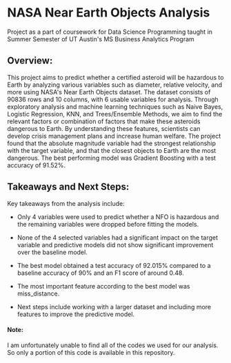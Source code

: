 # NASA Near Earth Objects Analysis

Project as a part of coursework for Data Science Programming taught in Summer Semester of UT Austin's MS Business Analytics Program 

## Overview:
This project aims to predict whether a certified asteroid will be hazardous to Earth by analyzing various variables such as diameter, relative velocity, and more using NASA's Near Earth Objects dataset. The dataset consists of 90836 rows and 10 columns, with 6 usable variables for analysis. Through exploratory analysis and machine learning techniques such as Naive Bayes, Logistic Regression, KNN, and Trees/Ensemble Methods, we aim to find the relevant factors or combination of factors that make these asteroids dangerous to Earth. By understanding these features, scientists can develop crisis management plans and increase human welfare. The project found that the absolute magnitude variable had the strongest relationship with the target variable, and that the closest objects to Earth are the most dangerous. The best performing model was Gradient Boosting with a test accuracy of 91.52%.

## Takeaways and Next Steps:

Key takeaways from the analysis include:

* Only 4 variables were used to predict whether a NFO is hazardous and the remaining variables were dropped before fitting the models.

* None of the 4 selected variables had a significant impact on the target variable and predictive models did not show significant improvement over the baseline model.

* The best model obtained a test accuracy of 92.015% compared to a baseline accuracy of 90% and an F1 score of around 0.48.

* The most important feature according to the best model was miss_distance.

* Next steps include working with a larger dataset and including more features to improve the predictive model.

#### Note: ####

I am unfortunately unable to find all of the codes we used for our analysis. So only a portion of this code is available in this repository.
